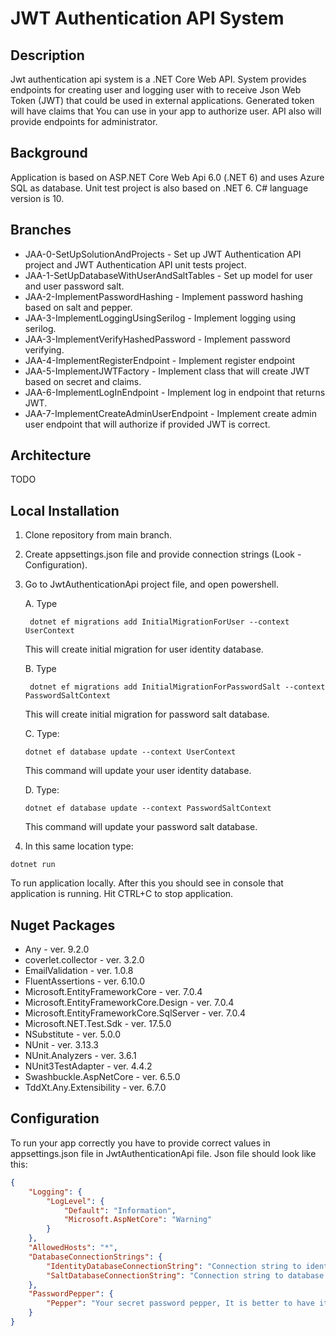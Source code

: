 # JWT Authentication API System

## Description
Jwt authentication api system is a .NET Core Web API. System provides endpoints for creating user and logging user with to receive Json Web Token (JWT) that could be used in external applications. 
Generated token will have claims that You can use in your app to authorize user. 
API also will provide endpoints for administrator.

## Background
Application is based on ASP.NET Core Web Api 6.0 (.NET 6) and uses Azure SQL as database. Unit test project is also based on .NET 6.
C# language version is 10.

## Branches
- JAA-0-SetUpSolutionAndProjects - Set up JWT Authentication API project and JWT Authentication API unit tests project.
- JAA-1-SetUpDatabaseWithUserAndSaltTables - Set up model for user and user password salt.
- JAA-2-ImplementPasswordHashing - Implement password hashing based on salt and pepper.
- JAA-3-ImplementLoggingUsingSerilog - Implement logging using serilog.
- JAA-3-ImplementVerifyHashedPassword - Implement password verifying.
- JAA-4-ImplementRegisterEndpoint - Implement register endpoint
- JAA-5-ImplementJWTFactory - Implement class that will create JWT based on secret and claims.
- JAA-6-ImplementLogInEndpoint - Implement log in endpoint that returns JWT.
- JAA-7-ImplementCreateAdminUserEndpoint - Implement create admin user endpoint that will authorize if provided JWT is correct.

## Architecture
TODO

## Local Installation

1. Clone repository from main branch.
2. Create appsettings.json file and provide connection strings (Look - Configuration).
3. Go to JwtAuthenticationApi project file, and open powershell.
    
    A.  Type
    ``` 
     dotnet ef migrations add InitialMigrationForUser --context UserContext
    ```
    This will create initial migration for user identity database.

    B.  Type 
    ``` dotnet
     dotnet ef migrations add InitialMigrationForPasswordSalt --context PasswordSaltContext
    ```
    This will create initial migration for password salt database.

    C. Type:
    ```
    dotnet ef database update --context UserContext
    ```
    This command will update your user identity database.

    D. Type:
    ```
    dotnet ef database update --context PasswordSaltContext
    ```
    This command will update your password salt database.

4. In this same location type:
```
dotnet run
```
To run application locally. After this you should see in console that application is running. Hit CTRL+C to stop application.

## Nuget Packages
- Any - ver. 9.2.0
- coverlet.collector - ver. 3.2.0
- EmailValidation - ver. 1.0.8
- FluentAssertions - ver. 6.10.0
- Microsoft.EntityFrameworkCore - ver. 7.0.4
- Microsoft.EntityFrameworkCore.Design - ver. 7.0.4
- Microsoft.EntityFrameworkCore.SqlServer - ver. 7.0.4
- Microsoft.NET.Test.Sdk - ver. 17.5.0
- NSubstitute - ver. 5.0.0
- NUnit - ver. 3.13.3
- NUnit.Analyzers - ver. 3.6.1
- NUnit3TestAdapter - ver. 4.4.2
- Swashbuckle.AspNetCore - ver. 6.5.0
- TddXt.Any.Extensibility - ver. 6.7.0


## Configuration
To run your app correctly you have to provide correct values in appsettings.json file in JwtAuthenticationApi file. 
Json file should look like this:
```json
{
    "Logging": {
        "LogLevel": {
            "Default": "Information",
            "Microsoft.AspNetCore": "Warning"
        }
    },
    "AllowedHosts": "*",
    "DatabaseConnectionStrings": {
        "IdentityDatabaseConnectionString": "Connection string to identity database",
        "SaltDatabaseConnectionString": "Connection string to database that contains salt"
    },
    "PasswordPepper": {
        "Pepper": "Your secret password pepper, It is better to have it as long as possible"
    }
}
```